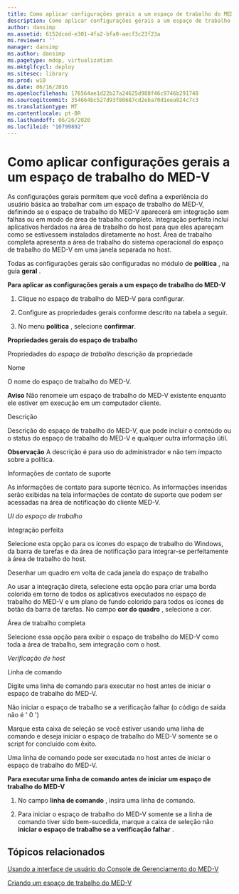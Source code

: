 ```yaml
---
title: Como aplicar configurações gerais a um espaço de trabalho do MED-V
description: Como aplicar configurações gerais a um espaço de trabalho do MED-V
author: dansimp
ms.assetid: 6152dced-e301-4fa2-bfa0-aecf3c23f23a
ms.reviewer: ''
manager: dansimp
ms.author: dansimp
ms.pagetype: mdop, virtualization
ms.mktglfcycl: deploy
ms.sitesec: library
ms.prod: w10
ms.date: 06/16/2016
ms.openlocfilehash: 176564ae1d22b27a24625d988f46c9746b291748
ms.sourcegitcommit: 354664bc527d93f80687cd2eba70d1eea024c7c3
ms.translationtype: MT
ms.contentlocale: pt-BR
ms.lasthandoff: 06/26/2020
ms.locfileid: "10799892"
---
```

# Como aplicar configurações gerais a um espaço de trabalho do MED-V


As configurações gerais permitem que você defina a experiência do usuário básica ao trabalhar com um espaço de trabalho do MED-V, definindo se o espaço de trabalho do MED-V aparecerá em integração sem falhas ou em modo de área de trabalho completo. Integração perfeita inclui aplicativos herdados na área de trabalho do host para que eles apareçam como se estivessem instalados diretamente no host. Área de trabalho completa apresenta a área de trabalho do sistema operacional do espaço de trabalho do MED-V em uma janela separada no host.

Todas as configurações gerais são configuradas no módulo de **política** , na guia **geral** .

**Para aplicar as configurações gerais a um espaço de trabalho do MED-V**

1.  Clique no espaço de trabalho do MED-V para configurar.

2.  Configure as propriedades gerais conforme descrito na tabela a seguir.

3.  No menu **política** , selecione **confirmar**.

**Propriedades gerais do espaço de trabalho**

Propriedades do *espaço de trabalho* descrição da propriedade

Nome

O nome do espaço de trabalho do MED-V.

**Aviso**  Não renomeie um espaço de trabalho do MED-V existente enquanto ele estiver em execução em um computador cliente.

 

Descrição

Descrição do espaço de trabalho do MED-V, que pode incluir o conteúdo ou o status do espaço de trabalho do MED-V e qualquer outra informação útil.

**Observação**  A descrição é para uso do administrador e não tem impacto sobre a política.

 

Informações de contato de suporte

As informações de contato para suporte técnico. As informações inseridas serão exibidas na tela informações de contato de suporte que podem ser acessadas na área de notificação do cliente MED-V.

*UI do espaço de trabalho*

Integração perfeita

Selecione esta opção para os ícones do espaço de trabalho do Windows, da barra de tarefas e da área de notificação para integrar-se perfeitamente à área de trabalho do host.

Desenhar um quadro em volta de cada janela do espaço de trabalho

Ao usar a integração direta, selecione esta opção para criar uma borda colorida em torno de todos os aplicativos executados no espaço de trabalho do MED-V e um plano de fundo colorido para todos os ícones de botão da barra de tarefas. No campo **cor do quadro** , selecione a cor.

Área de trabalho completa

Selecione essa opção para exibir o espaço de trabalho do MED-V como toda a área de trabalho, sem integração com o host.

*Verificação de host*

Linha de comando

Digite uma linha de comando para executar no host antes de iniciar o espaço de trabalho do MED-V.

Não iniciar o espaço de trabalho se a verificação falhar (o código de saída não é ' 0 ')

Marque esta caixa de seleção se você estiver usando uma linha de comando e deseja iniciar o espaço de trabalho do MED-V somente se o script for concluído com êxito.

 

Uma linha de comando pode ser executada no host antes de iniciar o espaço de trabalho do MED-V.

**Para executar uma linha de comando antes de iniciar um espaço de trabalho do MED-V**

1.  No campo **linha de comando** , insira uma linha de comando.

2.  Para iniciar o espaço de trabalho do MED-V somente se a linha de comando tiver sido bem-sucedida, marque a caixa de seleção não **iniciar o espaço de trabalho se a verificação falhar** .

## Tópicos relacionados


[Usando a interface de usuário do Console de Gerenciamento do MED-V](using-the-med-v-management-console-user-interface.md)

[Criando um espaço de trabalho do MED-V](creating-a-med-v-workspacemedv-10-sp1.md)

 

 






